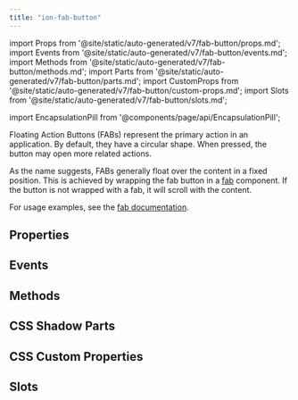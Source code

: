```yaml
---
title: "ion-fab-button"
---
```

import Props from '@site/static/auto-generated/v7/fab-button/props.md';
import Events from '@site/static/auto-generated/v7/fab-button/events.md';
import Methods from '@site/static/auto-generated/v7/fab-button/methods.md';
import Parts from '@site/static/auto-generated/v7/fab-button/parts.md';
import CustomProps from '@site/static/auto-generated/v7/fab-button/custom-props.md';
import Slots from '@site/static/auto-generated/v7/fab-button/slots.md';

<head>
  <title>Floating Action Button | Ionic FAB Button Icon for Primary Action</title>
  <meta name="description" content="Floating Action Buttons (FABs) represent the primary action in an app. The icons are circular and, when pressed, the button may open more related actions." />
</head>

import EncapsulationPill from '@components/page/api/EncapsulationPill';

<EncapsulationPill type="shadow" />


Floating Action Buttons (FABs) represent the primary action in an application. By default, they have a circular shape. When pressed, the button may open more related actions.

As the name suggests, FABs generally float over the content in a fixed position. This is achieved by wrapping the fab button in a [fab](./fab) component. If the button is not wrapped with a fab, it will scroll with the content.

For usage examples, see the [fab documentation](./fab).

## Properties
<Props />

## Events
<Events />

## Methods
<Methods />

## CSS Shadow Parts
<Parts />

## CSS Custom Properties
<CustomProps />

## Slots
<Slots />